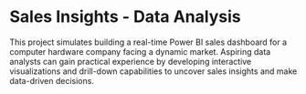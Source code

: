 # Sales Insights - Data Analysis
This project simulates building a real-time Power BI sales dashboard for a computer hardware company facing a dynamic market. Aspiring data analysts can gain practical experience by developing interactive visualizations and drill-down capabilities to uncover sales insights and make data-driven decisions.
